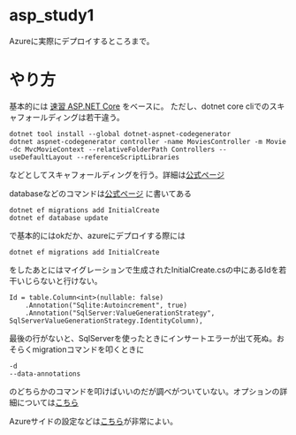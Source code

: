 # asp_study1
Azureに実際にデプロイするところまで。

# やり方
基本的には
[速習 ASP.NET Core](https://www.amazon.co.jp/dp/B078CXYZ6L/ref=cm_sw_em_r_mt_dp_U_RtzACb2RQMWG5)
をベースに。
ただし、dotnet core cliでのスキャフォールディングは若干違う。
```
dotnet tool install --global dotnet-aspnet-codegenerator
dotnet aspnet-codegenerator controller -name MoviesController -m Movie -dc MvcMovieContext --relativeFolderPath Controllers --useDefaultLayout --referenceScriptLibraries
```
などとしてスキャフォールディングを行う。詳細は[公式ページ](https://docs.microsoft.com/ja-jp/aspnet/core/tutorials/first-mvc-app/adding-model?view=aspnetcore-2.2&tabs=visual-studio-code)

databaseなどのコマンドは[公式ページ](https://docs.microsoft.com/ja-jp/ef/core/managing-schemas/migrations/)
に書いてある
```
dotnet ef migrations add InitialCreate
dotnet ef database update
```
で基本的にはokだか、azureにデプロイする際には
```
dotnet ef migrations add InitialCreate
```
をしたあとにはマイグレーションで生成されたInitialCreate.csの中にあるIdを若干いじらないと行けない。
```
Id = table.Column<int>(nullable: false)
    .Annotation("Sqlite:Autoincrement", true)
    .Annotation("SqlServer:ValueGenerationStrategy", SqlServerValueGenerationStrategy.IdentityColumn),
```
最後の行がないと、SqlServerを使ったときにインサートエラーが出て死ぬ。おそらくmigrationコマンドを叩くときに
```
-d
--data-annotations
```
のどちらかのコマンドを叩けばいいのだが調べがついていない。オプションの詳細については[こちら](https://docs.microsoft.com/ja-jp/ef/core/miscellaneous/cli/dotnet)

Azureサイドの設定などは[こちら](https://docs.microsoft.com/ja-jp/azure/app-service/app-service-web-tutorial-dotnetcore-sqldb)が非常によい。
